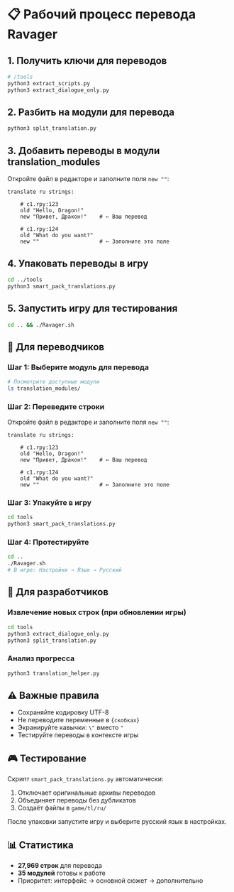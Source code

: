 # 📋 Рабочий процесс перевода Ravager

## 1. Получить ключи для переводов
```bash
# /tools
python3 extract_scripts.py
python3 extract_dialogue_only.py
```

## 2. Разбить на модули для перевода
```bash
python3 split_translation.py
```

## 3. Добавить переводы в модули translation_modules
Откройте файл в редакторе и заполните поля `new ""`:

```renpy
translate ru strings:

    # c1.rpy:123
    old "Hello, Dragon!"
    new "Привет, Дракон!"    # ← Ваш перевод

    # c1.rpy:124  
    old "What do you want?"
    new ""                   # ← Заполните это поле
```

## 4. Упаковать переводы в игру
```bash
cd ../tools
python3 smart_pack_translations.py
```

## 5. Запустить игру для тестирования
```bash
cd .. && ./Ravager.sh
```

## 🎯 Для переводчиков

### Шаг 1: Выберите модуль для перевода
```bash
# Посмотрите доступные модули
ls translation_modules/
```

### Шаг 2: Переведите строки
Откройте файл в редакторе и заполните поля `new ""`:

```renpy
translate ru strings:

    # c1.rpy:123
    old "Hello, Dragon!"
    new "Привет, Дракон!"    # ← Ваш перевод

    # c1.rpy:124  
    old "What do you want?"
    new ""                   # ← Заполните это поле
```

### Шаг 3: Упакуйте в игру
```bash
cd tools
python3 smart_pack_translations.py
```

### Шаг 4: Протестируйте
```bash
cd ..
./Ravager.sh
# В игре: Настройки → Язык → Русский
```

## 🔧 Для разработчиков

### Извлечение новых строк (при обновлении игры)
```bash
cd tools
python3 extract_dialogue_only.py
python3 split_translation.py
```

### Анализ прогресса
```bash
python3 translation_helper.py
```

## ⚠️ Важные правила

- Сохраняйте кодировку UTF-8
- Не переводите переменные в `{скобках}`
- Экранируйте кавычки: `\"` вместо `"`
- Тестируйте переводы в контексте игры

## 🎮 Тестирование

Скрипт `smart_pack_translations.py` автоматически:
1. Отключает оригинальные архивы переводов
2. Объединяет переводы без дубликатов  
3. Создаёт файлы в `game/tl/ru/`

После упаковки запустите игру и выберите русский язык в настройках.

## 📊 Статистика

- **27,969 строк** для перевода
- **35 модулей** готовы к работе
- Приоритет: интерфейс → основной сюжет → дополнительно

